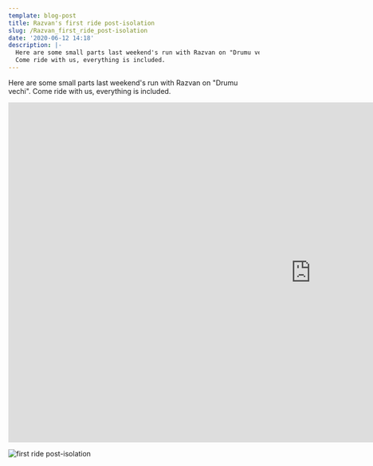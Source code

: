 ```yaml
---
template: blog-post
title: Razvan's first ride post-isolation
slug: /Razvan_first_ride_post-isolation
date: '2020-06-12 14:18'
description: |-
  Here are some small parts last weekend's run with Razvan on "Drumu vechi".
  Come ride with us, everything is included.
---
```

Here are some small parts last weekend's run with Razvan on "Drumu vechi". Come ride with us, everything is included.

<iframe width="1214" height="683" src="https://www.youtube.com/embed/Ud42WY8KdeA" frameborder="0" allow="accelerometer; autoplay; encrypted-media; gyroscope; picture-in-picture" allowfullscreen></iframe>



![first ride post-isolation](/assets/Valea_cu_apa_Roxana_Daniel_Marius2.jpg "first ride post-isolation")
